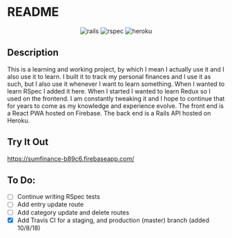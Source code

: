 # README
<p align="center">
<img src="https://user-images.githubusercontent.com/36681963/46574008-ffcad780-c96a-11e8-830f-2c6f33e6af13.png" alt="rails" title="Ruby on Rails">
<img src="https://user-images.githubusercontent.com/36681963/46574002-e9bd1700-c96a-11e8-845b-b10094b22720.jpg" alt="rspec" title="RSpec">
<img src="https://user-images.githubusercontent.com/36681963/46583393-29940500-ca24-11e8-948b-9fd2591490de.jpg" alt="heroku" title="Heroku">
</p>

## Description
This is a learning and working project, by which I mean I actually use it and I also use it to learn. I built it to track my personal finances and I use it as such, but I also use it whenever I want to learn something.  When I wanted to learn RSpec I added it here. When I started I wanted to learn Redux so I used on the frontend. I am constantly tweaking it and I hope to continue that for years to come as my knowledge and experience evolve.
The front end is a React PWA hosted on Firebase.  The back end is a Rails API hosted on Heroku.

## Try It Out
https://sumfinance-b89c6.firebaseapp.com/

## To Do:
- [ ] Continue writing RSpec tests
- [ ] Add entry update route
- [ ] Add category update and delete routes
- [X] Add Travis CI for a staging, and production (master) branch (added 10/8/18)